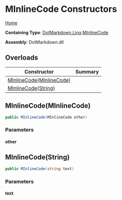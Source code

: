 # MInlineCode Constructors

[Home](../../../../README.md)

**Containing Type**: [DotMarkdown.Linq](../../README.md)\.[MInlineCode](../README.md)

**Assembly**: DotMarkdown\.dll

## Overloads

| Constructor | Summary |
| ----------- | ------- |
| [MInlineCode(MInlineCode)](#DotMarkdown_Linq_MInlineCode__ctor_DotMarkdown_Linq_MInlineCode_) | |
| [MInlineCode(String)](#DotMarkdown_Linq_MInlineCode__ctor_System_String_) | |

## MInlineCode\(MInlineCode\)<a name="DotMarkdown_Linq_MInlineCode__ctor_DotMarkdown_Linq_MInlineCode_"></a>

```csharp
public MInlineCode(MInlineCode other)
```

### Parameters

#### other

## MInlineCode\(String\)<a name="DotMarkdown_Linq_MInlineCode__ctor_System_String_"></a>

```csharp
public MInlineCode(string text)
```

### Parameters

#### text

